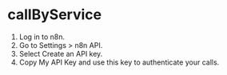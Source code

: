 # callByService

1. Log in to n8n.
2. Go to Settings > n8n API.
3. Select Create an API key.
4. Copy My API Key and use this key to authenticate your calls.

